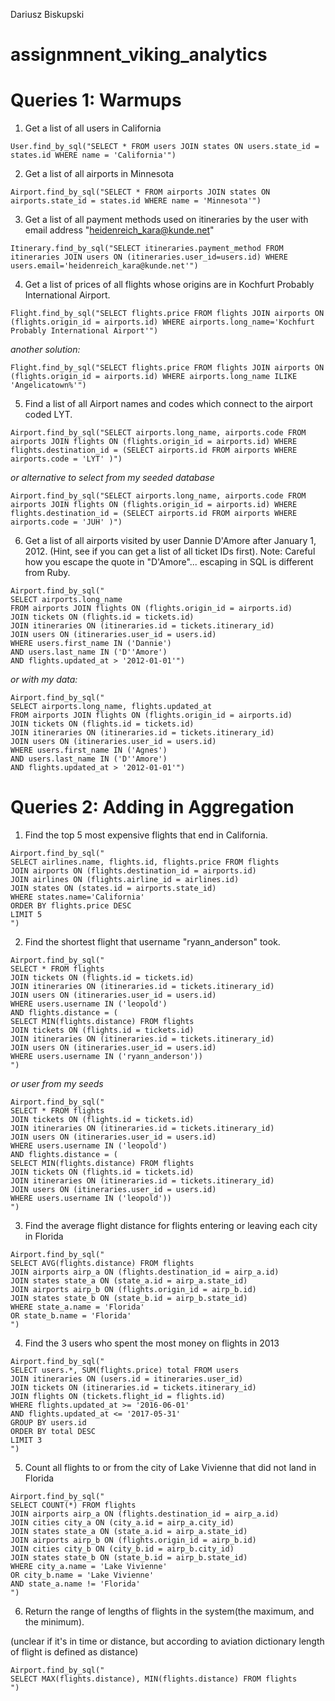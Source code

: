 Dariusz Biskupski
# assignmnent_viking_analytics

# Queries 1: Warmups

1. Get a list of all users in California
```
User.find_by_sql("SELECT * FROM users JOIN states ON users.state_id = states.id WHERE name = 'California'")
```

2. Get a list of all airports in Minnesota
```
Airport.find_by_sql("SELECT * FROM airports JOIN states ON airports.state_id = states.id WHERE name = 'Minnesota'")
```

3. Get a list of all payment methods used on itineraries by the user with email address "heidenreich_kara@kunde.net"
```
Itinerary.find_by_sql("SELECT itineraries.payment_method FROM itineraries JOIN users ON (itineraries.user_id=users.id) WHERE users.email='heidenreich_kara@kunde.net'")
```

4. Get a list of prices of all flights whose origins are in Kochfurt Probably International Airport.
```
Flight.find_by_sql("SELECT flights.price FROM flights JOIN airports ON (flights.origin_id = airports.id) WHERE airports.long_name='Kochfurt Probably International Airport'")
```

_another solution:_

```
Flight.find_by_sql("SELECT flights.price FROM flights JOIN airports ON (flights.origin_id = airports.id) WHERE airports.long_name ILIKE 'Angelicatown%'")
```

5. Find a list of all Airport names and codes which connect to the airport coded LYT.
```
Airport.find_by_sql("SELECT airports.long_name, airports.code FROM airports JOIN flights ON (flights.origin_id = airports.id) WHERE flights.destination_id = (SELECT airports.id FROM airports WHERE airports.code = 'LYT' )")
```

_or alternative to select from my seeded database_
```
Airport.find_by_sql("SELECT airports.long_name, airports.code FROM airports JOIN flights ON (flights.origin_id = airports.id) WHERE flights.destination_id = (SELECT airports.id FROM airports WHERE airports.code = 'JUH' )")
```

6. Get a list of all airports visited by user Dannie D'Amore after January 1, 2012. (Hint, see if you can get a list of all ticket IDs first). Note: Careful how you escape the quote in "D'Amore"... escaping in SQL is different from Ruby.
```
Airport.find_by_sql("
SELECT airports.long_name 
FROM airports JOIN flights ON (flights.origin_id = airports.id) 
JOIN tickets ON (flights.id = tickets.id)
JOIN itineraries ON (itineraries.id = tickets.itinerary_id)
JOIN users ON (itineraries.user_id = users.id)
WHERE users.first_name IN ('Dannie')
AND users.last_name IN ('D''Amore')
AND flights.updated_at > '2012-01-01'")
```
_or with my data:_

```
Airport.find_by_sql("
SELECT airports.long_name, flights.updated_at
FROM airports JOIN flights ON (flights.origin_id = airports.id) 
JOIN tickets ON (flights.id = tickets.id)
JOIN itineraries ON (itineraries.id = tickets.itinerary_id)
JOIN users ON (itineraries.user_id = users.id)
WHERE users.first_name IN ('Agnes')
AND users.last_name IN ('D''Amore')
AND flights.updated_at > '2012-01-01'")
```





# Queries 2: Adding in Aggregation

1. Find the top 5 most expensive flights that end in California.
```
Airport.find_by_sql("
SELECT airlines.name, flights.id, flights.price FROM flights 
JOIN airports ON (flights.destination_id = airports.id)
JOIN airlines ON (flights.airline_id = airlines.id)
JOIN states ON (states.id = airports.state_id)
WHERE states.name='California'
ORDER BY flights.price DESC
LIMIT 5
")
```

2. Find the shortest flight that username "ryann_anderson" took.
```
Airport.find_by_sql("
SELECT * FROM flights 
JOIN tickets ON (flights.id = tickets.id)
JOIN itineraries ON (itineraries.id = tickets.itinerary_id)
JOIN users ON (itineraries.user_id = users.id)
WHERE users.username IN ('leopold')
AND flights.distance = (
SELECT MIN(flights.distance) FROM flights
JOIN tickets ON (flights.id = tickets.id)
JOIN itineraries ON (itineraries.id = tickets.itinerary_id)
JOIN users ON (itineraries.user_id = users.id)
WHERE users.username IN ('ryann_anderson'))
")
```

_or user from my seeds_

```
Airport.find_by_sql("
SELECT * FROM flights 
JOIN tickets ON (flights.id = tickets.id)
JOIN itineraries ON (itineraries.id = tickets.itinerary_id)
JOIN users ON (itineraries.user_id = users.id)
WHERE users.username IN ('leopold')
AND flights.distance = (
SELECT MIN(flights.distance) FROM flights
JOIN tickets ON (flights.id = tickets.id)
JOIN itineraries ON (itineraries.id = tickets.itinerary_id)
JOIN users ON (itineraries.user_id = users.id)
WHERE users.username IN ('leopold'))
")
```


3. Find the average flight distance for flights entering or leaving each city in Florida

```
Airport.find_by_sql("
SELECT AVG(flights.distance) FROM flights
JOIN airports airp_a ON (flights.destination_id = airp_a.id)
JOIN states state_a ON (state_a.id = airp_a.state_id)
JOIN airports airp_b ON (flights.origin_id = airp_b.id)
JOIN states state_b ON (state_b.id = airp_b.state_id)
WHERE state_a.name = 'Florida'
OR state_b.name = 'Florida'
")
```


4. Find the 3 users who spent the most money on flights in 2013

```
Airport.find_by_sql("
SELECT users.*, SUM(flights.price) total FROM users
JOIN itineraries ON (users.id = itineraries.user_id)
JOIN tickets ON (itineraries.id = tickets.itinerary_id)
JOIN flights ON (tickets.flight_id = flights.id)
WHERE flights.updated_at >= '2016-06-01' 
AND flights.updated_at <= '2017-05-31'
GROUP BY users.id
ORDER BY total DESC
LIMIT 3
")
```

5. Count all flights to or from the city of Lake Vivienne that did not land in Florida

```
Airport.find_by_sql("
SELECT COUNT(*) FROM flights
JOIN airports airp_a ON (flights.destination_id = airp_a.id)
JOIN cities city_a ON (city_a.id = airp_a.city_id)
JOIN states state_a ON (state_a.id = airp_a.state_id)
JOIN airports airp_b ON (flights.origin_id = airp_b.id)
JOIN cities city_b ON (city_b.id = airp_b.city_id)
JOIN states state_b ON (state_b.id = airp_b.state_id)
WHERE city_a.name = 'Lake Vivienne'
OR city_b.name = 'Lake Vivienne'
AND state_a.name != 'Florida'
")
```



6. Return the range of lengths of flights in the system(the maximum, and the minimum).

(unclear if it's in time or distance, but according to aviation dictionary length of flight is defined as distance)

```
Airport.find_by_sql("
SELECT MAX(flights.distance), MIN(flights.distance) FROM flights
")
```

